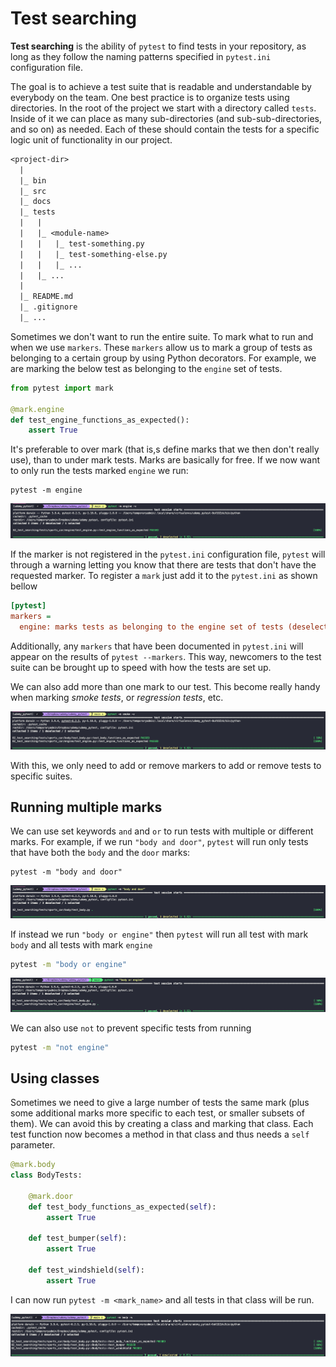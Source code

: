 # Test searching

**Test searching** is the ability of `pytest` to find tests in your repository, as long as they follow the naming
patterns specified in `pytest.ini` configuration file.

The goal is to achieve a test suite that is readable and understandable by everybody on the team. One best practice is
to organize tests using directories. In the root of the project we start with a directory called `tests`. Inside of it
we can place as many sub-directories (and sub-sub-directories, and so on) as needed. Each of these should contain the
tests for a specific logic unit of functionality in our project.

```txt
<project-dir>
  |
  |_ bin
  |_ src
  |_ docs
  |_ tests
  |   |
  |   |_ <module-name>
  |   |   |_ test-something.py
  |   |   |_ test-something-else.py
  |   |   |_ ...
  |   |_ ...
  |
  |_ README.md
  |_ .gitignore
  |_ ...
```

Sometimes we don't want to run the entire suite. To mark what to run and when we use `markers`. These `markers` allow
us to mark a group of tests as belonging to a certain group by using Python decorators. For example, we are marking the
below test as belonging to the `engine` set of tests.

```python
from pytest import mark

@mark.engine
def test_engine_functions_as_expected():
    assert True
```

It's preferable to over mark (that is,s define marks that we then don't really use), than to under mark tests. Marks
are basically for free. If we now want to only run the tests marked `engine` we run:

```shell
pytest -m engine
```

![test marking](img/01_test_marking.png)

If the marker is not registered in the `pytest.ini` configuration file, `pytest` will through a warning letting you
know that there are tests that don't have the requested marker. To register a `mark` just add it to the `pytest.ini` as
shown bellow

```ini
[pytest]
markers =
  engine: marks tests as belonging to the engine set of tests (deselect with '-m "not engine"')
```

Additionally, any `markers` that have been documented in `pytest.ini` will appear on the results of `pytest --markers`.
This way, newcomers to the test suite can be brought up to speed with how the tests are set up.

We can also add more than one mark to our test. This become really handy when marking *smoke tests*, or
*regression tests*, etc.

![test smoke](img/02_test_smoke.png)

With this, we only need to add or remove markers to add or remove tests to specific suites.

## Running multiple marks

We can use set keywords `and` and `or` to run tests with multiple or different marks. For example, if we run
`"body and door"`, `pytest` will run only tests that have both the `body` and the `door` marks:

```shell
pytest -m "body and door"
```

![and mark](img/03_and_mark.png)

If instead we run `"body or engine"` then `pytest` will run all test with mark `body` and all tests with mark `engine`

```bash
pytest -m "body or engine"
```

![or mark](img/04_or_mark.png)

We can also use `not` to prevent specific tests from running

```bash
pytest -m "not engine"
```

## Using classes

Sometimes we need to give a large number of tests the same mark (plus some additional marks more specific to each test,
or smaller subsets of them). We can avoid this by creating a class and marking that class. Each test function now
becomes a method in that class and thus needs a `self` parameter.

```python
@mark.body
class BodyTests:
    
    @mark.door
    def test_body_functions_as_expected(self):
        assert True
    
    def test_bumper(self):
        assert True
    
    def test_windshield(self):
        assert True
```

I can now run `pytest -m <mark_name>` and all tests in that class will be run.

![test class](img/06_test_class.png)
